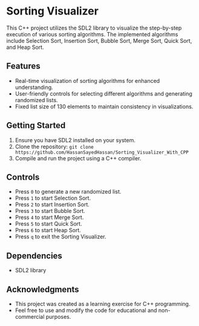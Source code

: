 # Sorting Visualizer

This C++ project utilizes the SDL2 library to visualize the step-by-step execution of various sorting algorithms. The implemented algorithms include Selection Sort, Insertion Sort, Bubble Sort, Merge Sort, Quick Sort, and Heap Sort.

## Features

- Real-time visualization of sorting algorithms for enhanced understanding.
- User-friendly controls for selecting different algorithms and generating randomized lists.
- Fixed list size of 130 elements to maintain consistency in visualizations.

## Getting Started

1. Ensure you have SDL2 installed on your system.
2. Clone the repository: `git clone https://github.com/HassanSayedHassan/Sorting_Visualizer_With_CPP`
3. Compile and run the project using a C++ compiler.

## Controls

- Press `0` to generate a new randomized list.
- Press `1` to start Selection Sort.
- Press `2` to start Insertion Sort.
- Press `3` to start Bubble Sort.
- Press `4` to start Merge Sort.
- Press `5` to start Quick Sort.
- Press `6` to start Heap Sort.
- Press `q` to exit the Sorting Visualizer.

## Dependencies

- SDL2 library

## Acknowledgments
- This project was created as a learning exercise for C++ programming.
- Feel free to use and modify the code for educational and non-commercial purposes.